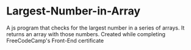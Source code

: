 # Largest-Number-in-Array
A js program that checks for the largest number in a series of arrays. It returns an array with those numbers. Created while completing FreeCodeCamp's Front-End certificate

